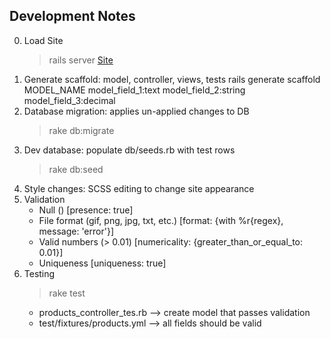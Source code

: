 ## Development Notes

0. Load Site
	> rails server
	> [Site](localhost:3000/products)
1. Generate scaffold: model, controller, views, tests
	rails generate scaffold MODEL_NAME model_field_1:text model_field_2:string model_field_3:decimal
2. Database migration: applies un-applied changes to DB
	> rake db:migrate
3. Dev database: populate db/seeds.rb with test rows
	> rake db:seed
4. Style changes: SCSS editing to change site appearance
5. Validation
	- Null () [presence: true]
	- File format (gif, png, jpg, txt, etc.) [format: {with %r{regex}, message: 'error'}]
	- Valid numbers (> 0.01) [numericality: {greater_than_or_equal_to: 0.01}]
	- Uniqueness [uniqueness: true]
6. Testing
	> rake test
	- products_controller_tes.rb --> create model that passes validation
	- test/fixtures/products.yml --> all fields should be valid
